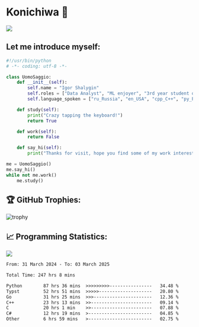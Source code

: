 # Konichiwa 👋
![](https://komarev.com/ghpvc/?username=IgorFandre&color=brightgreen)

## Let me introduce myself:
```py
#!/usr/bin/python
# -*- coding: utf-8 -*-

class UomoSaggio:
    def __init__(self):
        self.name = "Igor Shalygin"
        self.roles = ["Data Analyst", "ML enjoyer", "3rd year student of MIPT"]
        self.language_spoken = ["ru_Russia", "en_USA", "cpp_C++", "py_Python", "go_Golang"]

    def study(self):
        print("Crazy tapping the keyboard!")
        return True

    def work(self):
        return False

    def say_hi(self):
        print("Thanks for visit, hope you find some of my work interesting.")

me = UomoSaggio()
me.say_hi()
while not me.work()
    me.study()
```

## 🏆 GitHub Trophies:
![trophy](https://github-profile-trophy.vercel.app/?username=IgorFandre&title=MultiLanguage,Repositories,Commits,Experience,PullRequest,Reviews)

## 📈 Programming Statistics:

![](https://github-profile-summary-cards.vercel.app/api/cards/profile-details?username=IgorFandre&theme=solarized_dark)

<!--START_SECTION:waka-->

```txt
From: 31 March 2024 - To: 03 March 2025

Total Time: 247 hrs 8 mins

Python        87 hrs 36 mins  >>>>>>>>>----------------   34.48 %
Typst         52 hrs 51 mins  >>>>>--------------------   20.80 %
Go            31 hrs 25 mins  >>>----------------------   12.36 %
C++           23 hrs 13 mins  >>-----------------------   09.14 %
C             20 hrs 1 min    >>-----------------------   07.88 %
C#            12 hrs 19 mins  >------------------------   04.85 %
Other         6 hrs 59 mins   >------------------------   02.75 %
```

<!--END_SECTION:waka-->
